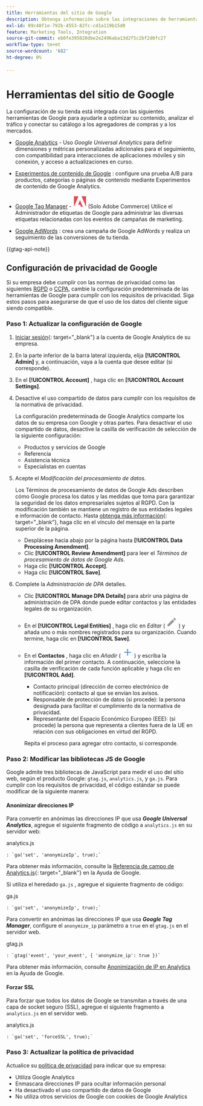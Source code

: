 ```yaml
---
title: Herramientas del sitio de Google
description: Obtenga información sobre las integraciones de herramientas de Google que puede utilizar para optimizar el contenido, analizar el tráfico y conectar el catálogo a los agregadores de compras y mercados.
exl-id: 09c48f1e-792b-4553-82fc-cd1a119b15d0
feature: Marketing Tools, Integration
source-git-commit: eb0fe395020dbe2e2496aba13d2f5c2bf2d0fc27
workflow-type: tm+mt
source-wordcount: '682'
ht-degree: 0%

---
```


# Herramientas del sitio de Google

La configuración de su tienda está integrada con las siguientes herramientas de Google para ayudarle a optimizar su contenido, analizar el tráfico y conectar su catálogo a los agregadores de compras y a los mercados.

- [Google Analytics](google-analytics.md) - Uso _Google Universal Analytics_ para definir dimensiones y métricas personalizadas adicionales para el seguimiento, con compatibilidad para interacciones de aplicaciones móviles y sin conexión, y acceso a actualizaciones en curso.

- [Experimentos de contenido de Google](google-content-experiments.md) : configure una prueba A/B para productos, categorías o páginas de contenido mediante Experimentos de contenido de Google Analytics.

- [Google Tag Manager](google-tag-manager.md) - ![Adobe Commerce](../assets/adobe-logo.svg) (Solo Adobe Commerce) Utilice el Administrador de etiquetas de Google para administrar las diversas etiquetas relacionadas con los eventos de campañas de marketing.

- [Google AdWords](google-adwords.md) : crea una campaña de Google AdWords y realiza un seguimiento de las conversiones de tu tienda.

{{gtag-api-note}}

## Configuración de privacidad de Google

Si su empresa debe cumplir con las normas de privacidad como las siguientes [RGPD](../getting-started/compliance-gdpr.md) o [CCPA](../getting-started/compliance-ccpa.md), cambie la configuración predeterminada de las herramientas de Google para cumplir con los requisitos de privacidad. Siga estos pasos para asegurarse de que el uso de los datos del cliente sigue siendo compatible.

### Paso 1: Actualizar la configuración de Google

1. [Iniciar sesión][1]{: target=&quot;_blank&quot;} a la cuenta de Google Analytics de su empresa.

1. En la parte inferior de la barra lateral izquierda, elija **[!UICONTROL Admin]** y, a continuación, vaya a la cuenta que desee editar (si corresponde).

1. En el **[!UICONTROL Account]** , haga clic en **[!UICONTROL Account Settings]**.

1. Desactive el uso compartido de datos para cumplir con los requisitos de la normativa de privacidad.

   La configuración predeterminada de Google Analytics comparte los datos de su empresa con Google y otras partes. Para desactivar el uso compartido de datos, desactive la casilla de verificación de selección de la siguiente configuración:

   - Productos y servicios de Google
   - Referencia
   - Asistencia técnica
   - Especialistas en cuentas

1. Acepte el _Modificación del procesamiento de datos_.

   Los Términos de procesamiento de datos de Google Ads describen cómo Google procesa los datos y las medidas que toma para garantizar la seguridad de los datos empresariales sujetos al RGPD. Con la modificación también se mantiene un registro de sus entidades legales e información de contacto. Hasta [obtenga más información][2]{: target=&quot;_blank&quot;}, haga clic en el vínculo del mensaje en la parte superior de la página.

   - Desplácese hacia abajo por la página hasta **[!UICONTROL Data Processing Amendment]**.
   - Clic **[!UICONTROL Review Amendment]** para leer el _Términos de procesamiento de datos de Google Ads_.
   - Haga clic **[!UICONTROL Accept]**.
   - Haga clic **[!UICONTROL Save]**.

1. Complete la _Administración de DPA_ detalles.

   - Clic **[!UICONTROL Manage DPA Details]** para abrir una página de administración de DPA donde puede editar contactos y las entidades legales de su organización.

   - En el **[!UICONTROL Legal Entities]** , haga clic en _Editar_ ( ![Icono de edición de Google](./assets/google-icon-edit.png) ) y añada uno o más nombres registrados para su organización. Cuando termine, haga clic en **[!UICONTROL Save]**.

   - En el **Contactos** , haga clic en _Añadir_ ( ![Icono de añadir de Google](./assets/google-icon-add.png) ) y escriba la información del primer contacto. A continuación, seleccione la casilla de verificación de cada función aplicable y haga clic en **[!UICONTROL Add]**.

      - Contacto principal (dirección de correo electrónico de notificación): contacto al que se envían los avisos.
      - Responsable de protección de datos (si procede): la persona designada para facilitar el cumplimiento de la normativa de privacidad.
      - Representante del Espacio Económico Europeo (EEE): (si procede) la persona que representa a clientes fuera de la UE en relación con sus obligaciones en virtud del RGPD.

     Repita el proceso para agregar otro contacto, si corresponde.

### Paso 2: Modificar las bibliotecas JS de Google

Google admite tres bibliotecas de JavaScript para medir el uso del sitio web, según el producto Google: `gtag.js`, `analytics.js`, y `ga.js`. Para cumplir con los requisitos de privacidad, el código estándar se puede modificar de la siguiente manera:

#### Anonimizar direcciones IP

Para convertir en anónimas las direcciones IP que usa **_Google Universal Analytics_**, agregue el siguiente fragmento de código a `analytics.js` en su servidor web:

analytics.js

```
: `ga('set', 'anonymizeIp', true);`
```

Para obtener más información, consulte la [Referencia de campo de Analytics.js][3]{: target=&quot;_blank&quot;} en la Ayuda de Google.

Si utiliza el heredado `ga.js` , agregue el siguiente fragmento de código:

ga.js

```
: `ga('set', 'anonymizeIp', true);`
```

Para convertir en anónimas las direcciones IP que usa **_Google Tag Manager_**, configure el `anonymize_ip` parámetro a `true` en el `gtag.js` en el servidor web.

gtag.js

```
: `gtag('event', 'your_event', { 'anonymize_ip': true })`
```

Para obtener más información, consulte [Anonimización de IP en Analytics][4] en la Ayuda de Google.

#### Forzar SSL

Para forzar que todos los datos de Google se transmitan a través de una capa de socket seguro (SSL), agregue el siguiente fragmento a `analytics.js` en el servidor web.

analytics.js

```
: `ga('set', 'forceSSL', true);`
```

### Paso 3: Actualizar la política de privacidad

Actualice su [política de privacidad](../getting-started/privacy-policy.md) para indicar que su empresa:

- Utiliza Google Analytics
- Enmascara direcciones IP para ocultar información personal
- Ha desactivado el uso compartido de datos de Google
- No utiliza otros servicios de Google con cookies de Google Analytics

[1]: https://www.google.com/analytics/
[2]: https://support.google.com/analytics/answer/3379636
[3]: https://developers.google.com/analytics/devguides/collection/analyticsjs/field-reference
[4]: https://support.google.com/analytics/answer/2763052
